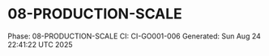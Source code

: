 # 08-PRODUCTION-SCALE
Phase: 08-PRODUCTION-SCALE
CI: CI-GO001-006
Generated: Sun Aug 24 22:41:22 UTC 2025
